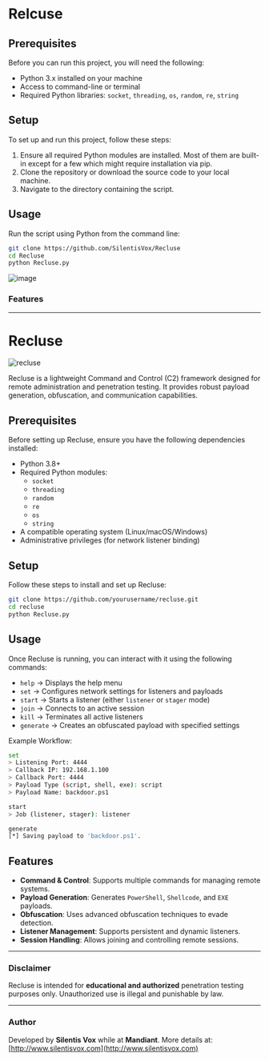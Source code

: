 # Relcuse



## Prerequisites

Before you can run this project, you will need the following:
- Python 3.x installed on your machine
- Access to command-line or terminal
- Required Python libraries: `socket`, `threading`, `os`, `random`, `re`, `string`

## Setup

To set up and run this project, follow these steps:

1. Ensure all required Python modules are installed. Most of them are built-in except for a few which might require installation via pip.
2. Clone the repository or download the source code to your local machine.
3. Navigate to the directory containing the script.

## Usage

Run the script using Python from the command line:

```bash
git clone https://github.com/SilentisVox/Recluse
cd Recluse
python Recluse.py
```

![image](https://github.com/user-attachments/assets/5a07b56d-cc88-4ce4-a320-86f79c0a0454)

### Features



---


# Recluse

![recluse](https://github.com/user-attachments/assets/d6ce3003-84f1-4554-a2bc-639edbafb0e2)

Recluse is a lightweight Command and Control (C2) framework designed for remote administration and penetration testing. It provides robust payload generation, obfuscation, and communication capabilities.

## Prerequisites

Before setting up Recluse, ensure you have the following dependencies installed:

- Python 3.8+
- Required Python modules:
  - `socket`
  - `threading`
  - `random`
  - `re`
  - `os`
  - `string`
- A compatible operating system (Linux/macOS/Windows)
- Administrative privileges (for network listener binding)

## Setup

Follow these steps to install and set up Recluse:

   ```bash
   git clone https://github.com/yourusername/recluse.git
   cd recluse
   python Recluse.py
   ```

## Usage

Once Recluse is running, you can interact with it using the following commands:

- `help` → Displays the help menu
- `set` → Configures network settings for listeners and payloads
- `start` → Starts a listener (either `listener` or `stager` mode)
- `join` → Connects to an active session
- `kill` → Terminates all active listeners
- `generate` → Creates an obfuscated payload with specified settings

Example Workflow:

```bash
set
> Listening Port: 4444
> Callback IP: 192.168.1.100
> Callback Port: 4444
> Payload Type (script, shell, exe): script
> Payload Name: backdoor.ps1

start
> Job (listener, stager): listener

generate
[*] Saving payload to 'backdoor.ps1'.
```

## Features

- **Command & Control**: Supports multiple commands for managing remote systems.
- **Payload Generation**: Generates `PowerShell`, `Shellcode`, and `EXE` payloads.
- **Obfuscation**: Uses advanced obfuscation techniques to evade detection.
- **Listener Management**: Supports persistent and dynamic listeners.
- **Session Handling**: Allows joining and controlling remote sessions.

---

### Disclaimer

Recluse is intended for **educational and authorized** penetration testing purposes only. Unauthorized use is illegal and punishable by law.

---

### Author

Developed by **Silentis Vox** while at **Mandiant**. More details at: [http://www.silentisvox.com](http://www.silentisvox.com)

